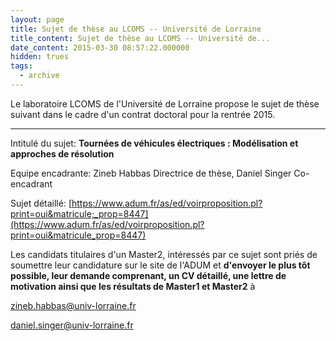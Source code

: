 ```yaml
---
layout: page
title: Sujet de thèse au LCOMS -- Université de Lorraine
title_content: Sujet de thèse au LCOMS -- Université de...
date_content: 2015-03-30 08:57:22.000000
hidden: trues
tags:
  - archive
---
```

Le laboratoire LCOMS de l'Université de Lorraine propose le sujet de thèse
suivant dans le cadre d'un contrat doctoral pour la rentrée 2015.



 ****



Intitulé du sujet: **Tournées de véhicules électriques : Modélisation et
approches de résolution**





Equipe encadrante: Zineb Habbas Directrice de thèse, Daniel Singer Co-
encadrant





Sujet détaillé:
[https://www.adum.fr/as/ed/voirproposition.pl?print=oui&matricule;_prop=8447](https://www.adum.fr/as/ed/voirproposition.pl?print=oui&matricule_prop=8447)





Les candidats titulaires d'un Master2, intéressés par ce sujet sont priés de
soumettre leur candidature sur le site de l'ADUM et **d'envoyer le plus tôt
possible, leur demande comprenant, un CV détaillé, une lettre de motivation
ainsi que les résultats de Master1 et Master2** à



[zineb.habbas@univ-lorraine.fr](mailto:zineb.habbas@univ-lorraine.fr)



[daniel.singer@univ-lorraine.fr](mailto:daniel.singer@univ-lorraine.fr)

